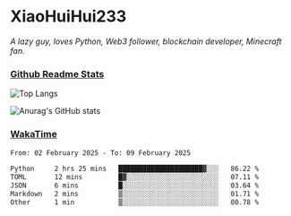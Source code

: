 # XiaoHuiHui233

*A lazy guy, loves Python, Web3 follower, blockchain developer, Minecraft fan.*

### [Github Readme Stats](https://github.com/anuraghazra/github-readme-stats)

![Top Langs](https://github-readme-stats.vercel.app/api/top-langs/?username=XiaoHuiHui233&layout=compact&theme=github_dark)

![Anurag's GitHub stats](https://github-readme-stats.vercel.app/api?username=XiaoHuiHui233&show_icons=true&theme=github_dark)

### [WakaTime](https://wakatime.com)

<!--START_SECTION:waka-->

```txt
From: 02 February 2025 - To: 09 February 2025

Python     2 hrs 25 mins   █████████████████████▓░░░   86.22 %
TOML       12 mins         █▓░░░░░░░░░░░░░░░░░░░░░░░   07.11 %
JSON       6 mins          █░░░░░░░░░░░░░░░░░░░░░░░░   03.64 %
Markdown   2 mins          ▒░░░░░░░░░░░░░░░░░░░░░░░░   01.71 %
Other      1 min           ▒░░░░░░░░░░░░░░░░░░░░░░░░   00.78 %
```

<!--END_SECTION:waka-->

